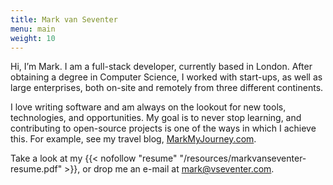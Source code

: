 ```yaml
---
title: Mark van Seventer
menu: main
weight: 10
---
```

Hi, I’m Mark. I am a full-stack developer, currently based in London. After obtaining a degree in Computer Science, I worked with start-ups, as well as large enterprises, both on-site and remotely from three different continents.
<!--more-->

I love writing software and am always on the lookout for new tools, technologies, and opportunities. My goal is to never stop learning, and contributing to open-source projects is one of the ways in which I achieve this. For example, see my travel blog, [MarkMyJourney.com](https://www.markmyjourney.com/).

Take a look at my {{< nofollow "resume" "/resources/markvanseventer-resume.pdf" >}}, or drop me an e-mail at [mark@vseventer.com](mailto:mark@vseventer.com).